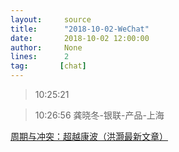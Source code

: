 ```yaml
---
layout:     source 
title:      "2018-10-02-WeChat"
date:       2018-10-02 12:00:00
author:     None
lines:      2 
tag:       [chat]
---
```

> 10:25:21    
   
> 10:26:56  龚晓冬-银联-产品-上海  
   
[周期与冲突：超越康波（洪灏最新文章）
](https://c.m.163.com/news/a/DT3IC8E605198NMR.html?spss=newsapp)  
   
